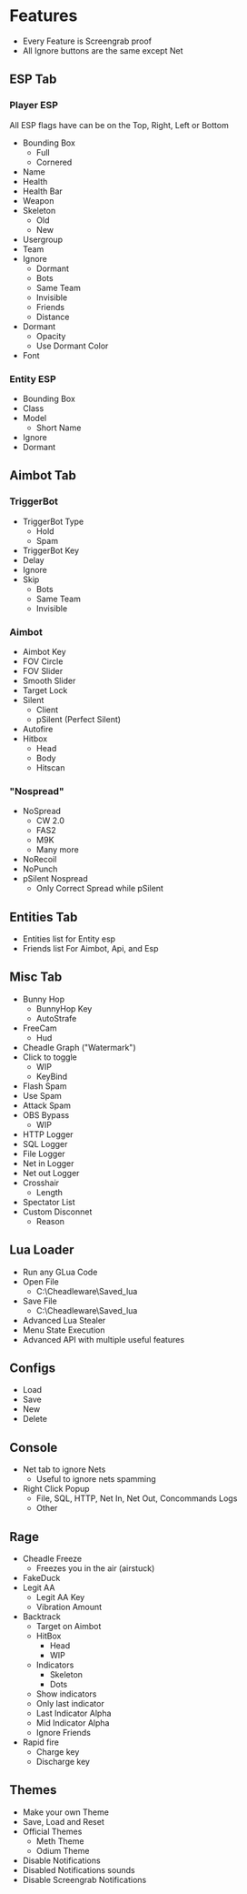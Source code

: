 # Features
- Every Feature is Screengrab proof
- All Ignore buttons are the same except Net
## ESP Tab
### Player ESP
All ESP flags have can be on the Top, Right, Left or Bottom
- Bounding Box
    - Full
    - Cornered
- Name
- Health
- Health Bar
- Weapon
- Skeleton
    - Old
    - New
- Usergroup
- Team
- Ignore
    - Dormant
    - Bots
    - Same Team
    - Invisible
    - Friends
    - Distance
- Dormant
    - Opacity
    - Use Dormant Color
- Font
### Entity ESP
- Bounding Box
- Class
- Model
    - Short Name
- Ignore
- Dormant
## Aimbot Tab
### TriggerBot
- TriggerBot Type
    - Hold
    - Spam
- TriggerBot Key
- Delay
- Ignore
- Skip
    - Bots
    - Same Team
    - Invisible
### Aimbot
- Aimbot Key
- FOV Circle
- FOV Slider
- Smooth Slider
- Target Lock
- Silent
    - Client
    - pSilent (Perfect Silent)
- Autofire
- Hitbox
    - Head
    - Body
    - Hitscan
### "Nospread"
- NoSpread
    - CW 2.0
    - FAS2
    - M9K
    - Many more
- NoRecoil
- NoPunch
- pSilent Nospread
    - Only Correct Spread while pSilent
## Entities Tab
- Entities list for Entity esp
- Friends list For Aimbot, Api, and Esp
## Misc Tab
- Bunny Hop
    - BunnyHop Key
    - AutoStrafe
- FreeCam
    - Hud
- Cheadle Graph ("Watermark")
- Click to toggle
    - WIP
    - KeyBind
- Flash Spam
- Use Spam
- Attack Spam
- OBS Bypass
    - WIP
- HTTP Logger
- SQL Logger
- File Logger
- Net in Logger
- Net out Logger
- Crosshair
    - Length
- Spectator List
- Custom Disconnet
    - Reason
## Lua Loader
- Run any GLua Code
- Open File
    - C:\Cheadleware\Saved_lua
- Save File
    - C:\Cheadleware\Saved_lua
- Advanced Lua Stealer
- Menu State Execution
- Advanced API with multiple useful features
## Configs
- Load
- Save
- New
- Delete
## Console
- Net tab to ignore Nets
    - Useful to ignore nets spamming
- Right Click Popup
    - File, SQL, HTTP, Net In, Net Out, Concommands Logs
    - Other
## Rage
- Cheadle Freeze
    - Freezes you in the air (airstuck)
- FakeDuck
- Legit AA
    - Legit AA Key
    - Vibration Amount
- Backtrack
    - Target on Aimbot
    - HitBox
         - Head
         - WIP
    - Indicators 
         - Skeleton
         - Dots
    - Show indicators
    - Only last indicator
    - Last Indicator Alpha
    - Mid Indicator Alpha
    - Ignore Friends
- Rapid fire 
    - Charge key
    - Discharge key
## Themes
- Make your own Theme
- Save, Load and Reset
- Official Themes
    - Meth Theme
    - Odium Theme
- Disable Notifications
- Disabled Notifications sounds
- Disable Screengrab Notifications
